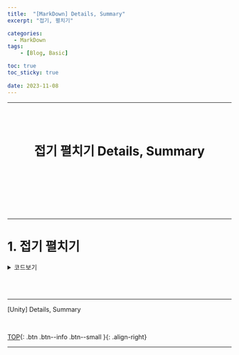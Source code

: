 ```yaml
---
title:  "[MarkDown] Details, Summary"
excerpt: "접기, 펼치기"

categories:
  - MarkDown
tags:
    - [Blog, Basic]

toc: true
toc_sticky: true
 
date: 2023-11-08
---
```

- - -
<br><br>

<center><H1> 접기 펼치기  Details, Summary </H1></center>

<br><br><br><br><br><br>
- - - 

# 1. 접기 펼치기

<details>
<summary>코드보기</summary>

<!-- summary 아래 한칸 공백 두어야함 -->
<div class="notice--primary" markdown="1"> 

```markdown 
  <details>
  <summary>코드보기</summary>

  <!-- summary 아래 한칸 공백 두어야함 -->
  접은 내용
  </details>
```
</div>
</details>

<br><br>
- - - 

[Unity] Details, Summary

<br>

[TOP](#){: .btn .btn--info .btn--small }{: .align-right}
<br>
- - -
